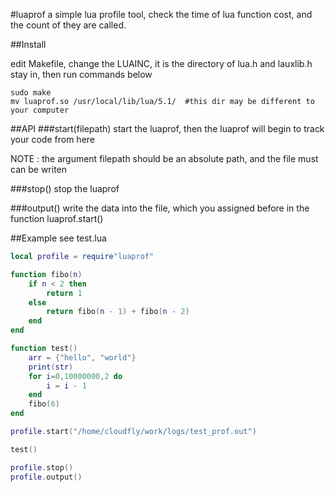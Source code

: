 #luaprof
a simple lua profile tool, check the time of lua function cost, and the count of they are called.

##Install

edit Makefile, change the LUAINC, it is the directory of lua.h and lauxlib.h stay in,
then run commands below

```shell
sudo make
mv luaprof.so /usr/local/lib/lua/5.1/  #this dir may be different to your computer
```
##API
###start(filepath)
start the luaprof, then the luaprof will begin to track your code from here

NOTE : the argument filepath should be an absolute path, and the file must can be writen

###stop()
stop the luaprof

###output()
write the data into the file, which you assigned before in the function luaprof.start()

##Example
see test.lua

```lua
local profile = require"luaprof"

function fibo(n)
    if n < 2 then
        return 1
    else
        return fibo(n - 1) + fibo(n - 2)
    end
end

function test()
    arr = {"hello", "world"}
    print(str)
    for i=0,10000000,2 do
        i = i - 1
    end
    fibo(6)
end

profile.start("/home/cloudfly/work/logs/test_prof.out")

test()

profile.stop()
profile.output()
```





